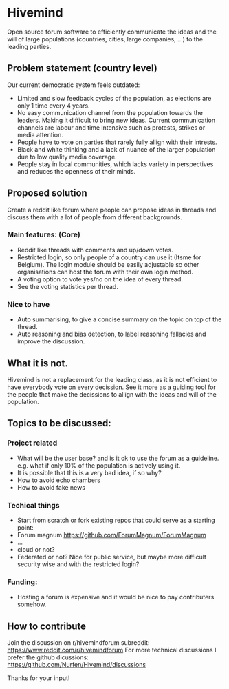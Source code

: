 # Hivemind
Open source forum software to efficiently communicate the  ideas and the will of large populations (countries, cities, large  companies, …) to the leading parties.

## Problem statement (country level)
Our current democratic system feels outdated:

- Limited and slow feedback cycles of the population, as elections are only 1 time every 4 years.
- No easy communication channel from the population towards the  leaders. Making it difficult to bring new ideas. Current communication  channels are labour and time intensive such as protests, strikes or  media attention.
- People have to vote on parties that rarely fully allign with their intrests.
- Black and white thinking and a lack of nuance of the larger population due to low quality media coverage.
- People stay in local communities, which lacks variety in perspectives and reduces the openness of their minds.

## Proposed solution
Create a reddit like forum where people can propose ideas  in threads and discuss them with a lot of people from different  backgrounds.
### Main features: (Core)

- Reddit like threads with comments and up/down votes.
- Restricted login, so only people of a country can use it (Itsme for  Belgium). The login module should be easily adjustable so other  organisations can host the forum with their own login method.
- A voting option to vote yes/no on the idea of every thread.
- See the voting statistics per thread.

### Nice to have

- Auto summarising, to give a concise summary on the topic on top of the thread.
- Auto reasoning and bias detection, to label reasoning fallacies and improve the discussion.

## What it is not.
Hivemind is not a replacement for the leading class, as it  is not efficient to have everybody vote on every decission. See it more  as a guiding tool for the people that make the decissions to allign  with the ideas and will of the population.

## Topics to be discussed:

### Project related

- What will be the user base? and is it ok to use the forum as a  guideline. e.g. what if only 10% of the population is actively using it.
- It is possible that this is a very bad idea, if so why?
- How to avoid echo chambers
- How to avoid fake news

### Techical things

- Start from scratch or fork existing repos that could serve as a starting point:
 - Forum magnum https://github.com/ForumMagnum/ForumMagnum
 - ...
- cloud or not?
- Federated or not? Nice for public service, but maybe more difficult security wise and with the restricted login?
 
### Funding:
- Hosting a forum is expensive and it would be nice to pay contributers somehow.

## How to contribute
Join the discussion on r/hivemindforum subreddit: https://www.reddit.com/r/hivemindforum
For more technical discussions I prefer the github dicussions: https://github.com/Nurfen/Hivemind/discussions

Thanks for your input!